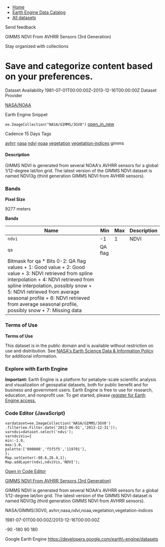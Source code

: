 



* [Home](https://developers.google.com/)
* [Earth Engine Data Catalog](https://developers.google.com/earth-engine/datasets)
* [All datasets](https://developers.google.com/earth-engine/datasets/catalog)





 
 
 Send feedback
 
 

GIMMS NDVI From AVHRR Sensors (3rd Generation)


 
 Stay organized with collections
 

 
 Save and categorize content based on your preferences.
================================================================================================================================================








Dataset Availability
1981\-07\-01T00:00:00Z–2013\-12\-16T00:00:00Z
Dataset Provider


[NASA/NOAA](https://nex.nasa.gov/nex/projects/1349/)



Earth Engine Snippet


`ee.ImageCollection("NASA/GIMMS/3GV0")` 
[open\_in\_new](https://code.earthengine.google.com/?scriptPath=Examples:Datasets/NASA/NASA_GIMMS_3GV0)





Cadence
15 Days
Tags


[avhrr](/earth-engine/datasets/tags/avhrr)
[nasa](/earth-engine/datasets/tags/nasa)
[ndvi](/earth-engine/datasets/tags/ndvi)
[noaa](/earth-engine/datasets/tags/noaa)
[vegetation](/earth-engine/datasets/tags/vegetation)
[vegetation\-indices](/earth-engine/datasets/tags/vegetation-indices)
gimms








#### Description



GIMMS NDVI is generated from several NOAA's AVHRR sensors for a global
1/12\-degree lat/lon grid. The latest version of the GIMMS NDVI dataset
is named NDVI3g (third generation GIMMS NDVI from AVHRR sensors).





### Bands



**Pixel Size**
  
9277 meters



**Bands**




| Name | Min | Max | Description |
| --- | --- | --- | --- |
| `ndvi` | \-1 | 1 | NDVI |
| `qa` | QA flag |
| Bitmask for qa * Bits 0\-2: QA flag values 	+ 1: Good value 	+ 2: Good value 	+ 3: NDVI retrieved from spline interpolation 	+ 4: NDVI retrieved from spline interpolation, possibly snow 	+ 5: NDVI retrieved from average seasonal profile 	+ 6: NDVI retrieved from average seasonal profile, possibly snow 	+ 7: Missing data | | | | | | | | | | | | | | | | | | | | | | | | | | | | | | | | | | | | | | | | | | | | | | | | | | | | | | | | | | | | | | | | | | | | | | | | | | | | | | | | | | | | | | | | | | | | | | | | | | | |




### Terms of Use


**Terms of Use**


This dataset is in the public domain and is available
without restriction on use and distribution. See [NASA's
Earth Science Data \& Information Policy](https://www.earthdata.nasa.gov/engage/open-data-services-and-software/data-and-information-policy)
for additional information.




### Explore with Earth Engine


**Important:** 
 Earth Engine is a platform for petabyte\-scale scientific analysis and visualization of
 geospatial datasets, both for public benefit and for business and government users.
 Earth Engine is free to use for research, education, and nonprofit use. To get started, please
 [register for Earth Engine access.](https://console.cloud.google.com/earth-engine)



### Code Editor (JavaScript)



```
vardataset=ee.ImageCollection('NASA/GIMMS/3GV0')
.filter(ee.Filter.date('2013-06-01','2013-12-31'));
varndvi=dataset.select('ndvi');
varndviVis={
min:-1.0,
max:1.0,
palette:['000000','f5f5f5','119701'],
};
Map.setCenter(-88.6,26.4,1);
Map.addLayer(ndvi,ndviVis,'NDVI');
```



[Open in Code Editor](https://code.earthengine.google.com/?scriptPath=Examples:Datasets/NASA/NASA_GIMMS_3GV0)


[GIMMS NDVI From AVHRR Sensors (3rd Generation)](/earth-engine/datasets/catalog/NASA_GIMMS_3GV0)

GIMMS NDVI is generated from several NOAA's AVHRR sensors for a global 1/12\-degree lat/lon grid. The latest version of the GIMMS NDVI dataset is named NDVI3g (third generation GIMMS NDVI from AVHRR sensors).

 NASA/GIMMS/3GV0,
 avhrr,nasa,ndvi,noaa,vegetation,vegetation\-indices

1981\-07\-01T00:00:00Z/2013\-12\-16T00:00:00Z



 \-90 \-180 90 180
 



Google Earth Engine
https://developers.google.com/earth\-engine/datasets








